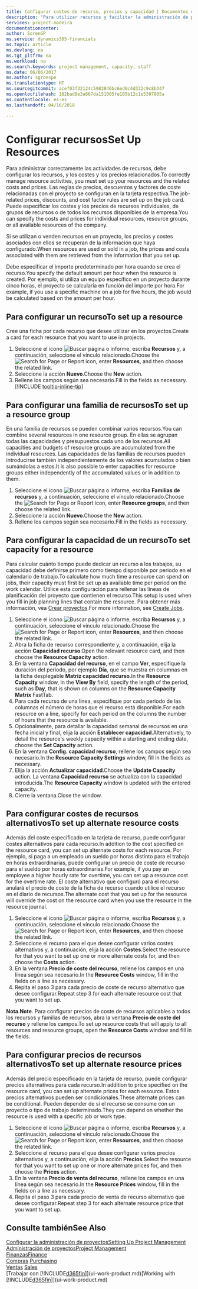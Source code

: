 ```yaml
---
title: Configurar costes de recurso, precios y capacidad | Documentos de Microsoft
description: "Para utilizar recursos y facilitar la administración de proyectos, especifique costes y precios para recursos individuales o grupos de recursos, y configure la capacidad de recursos."
services: project-madeira
documentationcenter: 
author: SorenGP
ms.service: dynamics365-financials
ms.topic: article
ms.devlang: na
ms.tgt_pltfrm: na
ms.workload: na
ms.search.keywords: project management, capacity, staff
ms.date: 06/06/2017
ms.author: sgroespe
ms.translationtype: HT
ms.sourcegitcommit: acef03f32124c5983846bc6ed0c4d332c9c8b347
ms.openlocfilehash: 182bad8e3a667da151005fe105b12c1e5397805a
ms.contentlocale: es-es
ms.lasthandoff: 04/16/2018

---
```

# <a name="set-up-resources"></a><span data-ttu-id="d3e74-103">Configurar recursos</span><span class="sxs-lookup"><span data-stu-id="d3e74-103">Set Up Resources</span></span>
<span data-ttu-id="d3e74-104">Para administrar correctamente las actividades de recursos, debe configurar los recursos, y los costes y los precios relacionados.</span><span class="sxs-lookup"><span data-stu-id="d3e74-104">To correctly manage resource activities, you must set up your resources and the related costs and prices.</span></span> <span data-ttu-id="d3e74-105">Las reglas de precios, descuentos y factores de coste relacionadas con el proyecto se configuran en la tarjeta respectiva.</span><span class="sxs-lookup"><span data-stu-id="d3e74-105">The job-related prices, discounts, and cost factor rules are set up on the job card.</span></span> <span data-ttu-id="d3e74-106">Puede especificar los costes y los precios de recursos individuales, de grupos de recursos o de todos los recursos disponibles de la empresa.</span><span class="sxs-lookup"><span data-stu-id="d3e74-106">You can specify the costs and prices for individual resources, resource groups, or all available resources of the company.</span></span>

<span data-ttu-id="d3e74-107">Si se utilizan o venden recursos en un proyecto, los precios y costes asociados con ellos se recuperan de la información que haya configurado.</span><span class="sxs-lookup"><span data-stu-id="d3e74-107">When resources are used or sold in a job, the prices and costs associated with them are retrieved from the information that you set up.</span></span>

<span data-ttu-id="d3e74-108">Debe especificar el importe predeterminado por hora cuando se crea el recurso.</span><span class="sxs-lookup"><span data-stu-id="d3e74-108">You specify the default amount per hour when the resource is created.</span></span> <span data-ttu-id="d3e74-109">Por ejemplo, si utiliza un equipo específico en un proyecto durante cinco horas, el proyecto se calcularía en función del importe por hora.</span><span class="sxs-lookup"><span data-stu-id="d3e74-109">For example, if you use a specific machine on a job for five hours, the job would be calculated based on the amount per hour.</span></span>

## <a name="to-set-up-a-resource"></a><span data-ttu-id="d3e74-110">Para configurar un recurso</span><span class="sxs-lookup"><span data-stu-id="d3e74-110">To set up a resource</span></span>
<span data-ttu-id="d3e74-111">Cree una ficha por cada recurso que desee utilizar en los proyectos.</span><span class="sxs-lookup"><span data-stu-id="d3e74-111">Create a card for each resource that you want to use in projects.</span></span>

1. <span data-ttu-id="d3e74-112">Seleccione el icono ![Buscar página o informe](media/ui-search/search_small.png "icono Buscar página o informe"), escriba **Recursos** y, a continuación, seleccione el vínculo relacionado.</span><span class="sxs-lookup"><span data-stu-id="d3e74-112">Choose the ![Search for Page or Report](media/ui-search/search_small.png "Search for Page or Report icon") icon, enter **Resources**, and then choose the related link.</span></span>
2. <span data-ttu-id="d3e74-113">Seleccione la acción **Nuevo**.</span><span class="sxs-lookup"><span data-stu-id="d3e74-113">Choose the **New** action.</span></span>
3. <span data-ttu-id="d3e74-114">Rellene los campos según sea necesario.</span><span class="sxs-lookup"><span data-stu-id="d3e74-114">Fill in the fields as necessary.</span></span> [!INCLUDE [tooltip-inline-tip](includes/tooltip-inline-tip_md.md)]  

## <a name="to-set-up-a-resource-group"></a><span data-ttu-id="d3e74-115">Para configurar una familia de recursos</span><span class="sxs-lookup"><span data-stu-id="d3e74-115">To set up a resource group</span></span>
<span data-ttu-id="d3e74-116">En una familia de recursos se pueden combinar varios recursos.</span><span class="sxs-lookup"><span data-stu-id="d3e74-116">You can combine several resources in one resource group.</span></span> <span data-ttu-id="d3e74-117">En ellas se agrupan todas las capacidades y presupuestos cada uno de los recursos.</span><span class="sxs-lookup"><span data-stu-id="d3e74-117">All capacities and budgets of resource groups are accumulated from the individual resources.</span></span> <span data-ttu-id="d3e74-118">Las capacidades de las familias de recursos pueden introducirse también independientemente de los valores acumulados o bien sumándolas a estos.</span><span class="sxs-lookup"><span data-stu-id="d3e74-118">It is also possible to enter capacities for resource groups either independently of the accumulated values or in addition to them.</span></span>

1. <span data-ttu-id="d3e74-119">Seleccione el icono ![Buscar página o informe](media/ui-search/search_small.png "icono Buscar página o informe"), escriba **Familias de recursos** y, a continuación, seleccione el vínculo relacionado.</span><span class="sxs-lookup"><span data-stu-id="d3e74-119">Choose the ![Search for Page or Report](media/ui-search/search_small.png "Search for Page or Report icon") icon, enter **Resource groups**, and then choose the related link.</span></span>
2. <span data-ttu-id="d3e74-120">Seleccione la acción **Nuevo**.</span><span class="sxs-lookup"><span data-stu-id="d3e74-120">Choose the **New** action.</span></span>
3. <span data-ttu-id="d3e74-121">Rellene los campos según sea necesario.</span><span class="sxs-lookup"><span data-stu-id="d3e74-121">Fill in the fields as necessary.</span></span>

## <a name="to-set-capacity-for-a-resource"></a><span data-ttu-id="d3e74-122">Para configurar la capacidad de un recurso</span><span class="sxs-lookup"><span data-stu-id="d3e74-122">To set capacity for a resource</span></span>
<span data-ttu-id="d3e74-123">Para calcular cuánto tiempo puede dedicar un recurso a los trabajos, su capacidad debe definirse primero como tiempo disponible por periodo en el calendario de trabajo.</span><span class="sxs-lookup"><span data-stu-id="d3e74-123">To calculate how much time a resource can spend on jobs, their capacity must first be set up as available time per period on the work calendar.</span></span> <span data-ttu-id="d3e74-124">Utilice esta configuración para rellenar las líneas de planificación del proyecto que contienen el recurso.</span><span class="sxs-lookup"><span data-stu-id="d3e74-124">This setup is used when you fill in job planning lines that contain the resource.</span></span> <span data-ttu-id="d3e74-125">Para obtener más información, vea [Crear proyectos](projects-how-create-jobs.md).</span><span class="sxs-lookup"><span data-stu-id="d3e74-125">For more information, see [Create Jobs](projects-how-create-jobs.md).</span></span>

1. <span data-ttu-id="d3e74-126">Seleccione el icono ![Buscar página o informe](media/ui-search/search_small.png "icono Buscar página o informe"), escriba **Recursos** y, a continuación, seleccione el vínculo relacionado.</span><span class="sxs-lookup"><span data-stu-id="d3e74-126">Choose the ![Search for Page or Report](media/ui-search/search_small.png "Search for Page or Report icon") icon, enter **Resources**, and then choose the related link.</span></span>
2. <span data-ttu-id="d3e74-127">Abra la ficha de recurso correspondiente y, a continuación, elija la acción **Capacidad recurso**.</span><span class="sxs-lookup"><span data-stu-id="d3e74-127">Open the relevant resource card, and then choose the **Resource Capacity** action.</span></span>
3. <span data-ttu-id="d3e74-128">En la ventana **Capacidad del recurso**, en el campo **Ver**, especifique la duración del periodo, por ejemplo **Día**, que se muestra en columnas en la ficha desplegable **Matriz capacidad recurso**.</span><span class="sxs-lookup"><span data-stu-id="d3e74-128">In the **Resource Capacity** window, in the **View By** field, specify the length of the period, such as **Day**, that is shown on columns on the **Resource Capacity Matrix** FastTab.</span></span>
4. <span data-ttu-id="d3e74-129">Para cada recurso de una línea, especifique por cada periodo de las columnas el número de horas que el recurso está disponible.</span><span class="sxs-lookup"><span data-stu-id="d3e74-129">For each resource on a line, specify for each period on the columns the number of hours that the resource is available.</span></span>
5. <span data-ttu-id="d3e74-130">Opcionalmente, para detallar la capacidad semanal de recursos en una fecha inicial y final, elija la acción **Establecer capacidad**.</span><span class="sxs-lookup"><span data-stu-id="d3e74-130">Alternatively, to detail the resource's weekly capacity within a starting and ending date, choose the **Set Capacity** action.</span></span>
6. <span data-ttu-id="d3e74-131">En la ventana **Config. capacidad recurso**, rellene los campos según sea necesario.</span><span class="sxs-lookup"><span data-stu-id="d3e74-131">In the **Resource Capacity Settings** window, fill in the fields as necessary.</span></span>
7. <span data-ttu-id="d3e74-132">Elija la acción **Actualizar capacidad**.</span><span class="sxs-lookup"><span data-stu-id="d3e74-132">Choose the **Update Capacity** action.</span></span> <span data-ttu-id="d3e74-133">La ventana **Capacidad recurso** se actualiza con la capacidad introducida.</span><span class="sxs-lookup"><span data-stu-id="d3e74-133">The **Resource Capacity** window is updated with the entered capacity.</span></span>
8. <span data-ttu-id="d3e74-134">Cierre la ventana.</span><span class="sxs-lookup"><span data-stu-id="d3e74-134">Close the window.</span></span>

## <a name="to-set-up-alternate-resource-costs"></a><span data-ttu-id="d3e74-135">Para configurar costes de recursos alternativos</span><span class="sxs-lookup"><span data-stu-id="d3e74-135">To set up alternate resource costs</span></span>
<span data-ttu-id="d3e74-136">Además del coste especificado en la tarjeta de recurso, puede configurar costes alternativos para cada recurso.</span><span class="sxs-lookup"><span data-stu-id="d3e74-136">In addition to the cost specified on the resource card, you can set up alternate costs for each resource.</span></span> <span data-ttu-id="d3e74-137">Por ejemplo, si paga a un empleado un sueldo por horas distinto para el trabajo en horas extraordinarias, puede configurar un precio de coste de recurso para el sueldo por horas extraordinarias.</span><span class="sxs-lookup"><span data-stu-id="d3e74-137">For example, if you pay an employee a higher hourly rate for overtime, you can set up a resource cost for the overtime rate.</span></span> <span data-ttu-id="d3e74-138">El coste alternativo que configuró para el recurso anulará el precio de coste de la ficha de recurso cuando utilice el recurso en el diario de recursos.</span><span class="sxs-lookup"><span data-stu-id="d3e74-138">The alternate cost that you set up for the resource will override the cost on the resource card when you use the resource in the resource journal.</span></span>

1. <span data-ttu-id="d3e74-139">Seleccione el icono ![Buscar página o informe](media/ui-search/search_small.png "icono Buscar página o informe"), escriba **Recursos** y, a continuación, seleccione el vínculo relacionado.</span><span class="sxs-lookup"><span data-stu-id="d3e74-139">Choose the ![Search for Page or Report](media/ui-search/search_small.png "Search for Page or Report icon") icon, enter **Resources**, and then choose the related link.</span></span>  
2. <span data-ttu-id="d3e74-140">Seleccione el recurso para el que desee configurar varios costes alternativos y, a continuación, elija la acción **Costes**.</span><span class="sxs-lookup"><span data-stu-id="d3e74-140">Select the resource for that you want to set up one or more alternate costs for, and then choose the **Costs** action.</span></span>  
3. <span data-ttu-id="d3e74-141">En la ventana **Precio de coste del recurso**, rellene los campos en una línea según sea necesario.</span><span class="sxs-lookup"><span data-stu-id="d3e74-141">In the **Resource Costs** window, fill in the fields on a line as necessary.</span></span>  
4. <span data-ttu-id="d3e74-142">Repita el paso 3 para cada precio de coste de recurso alternativo que desee configurar.</span><span class="sxs-lookup"><span data-stu-id="d3e74-142">Repeat step 3 for each alternate resource cost that you want to set up.</span></span>

<span data-ttu-id="d3e74-143">**Nota**.</span><span class="sxs-lookup"><span data-stu-id="d3e74-143">**Note**.</span></span> <span data-ttu-id="d3e74-144">Para configurar precios de coste de recursos aplicables a todos los recursos y familias de recursos, abra la ventana **Precio de coste del recurso** y rellene los campos.</span><span class="sxs-lookup"><span data-stu-id="d3e74-144">To set up resource costs that will apply to all resources and resource groups, open the **Resource Costs** window and fill in the fields.</span></span>

## <a name="to-set-up-alternate-resource-prices"></a><span data-ttu-id="d3e74-145">Para configurar precios de recursos alternativos</span><span class="sxs-lookup"><span data-stu-id="d3e74-145">To set up alternate resource prices</span></span>
<span data-ttu-id="d3e74-146">Además del precio especificado en la tarjeta de recurso, puede configurar precios alternativos para cada recurso.</span><span class="sxs-lookup"><span data-stu-id="d3e74-146">In addition to price specified on the resource card, you can set up alternate prices for each resource.</span></span> <span data-ttu-id="d3e74-147">Estos precios alternativos pueden ser condicionales.</span><span class="sxs-lookup"><span data-stu-id="d3e74-147">These alternate prices can be conditional.</span></span> <span data-ttu-id="d3e74-148">Pueden depender de si el recurso se consume con un proyecto o tipo de trabajo determinado.</span><span class="sxs-lookup"><span data-stu-id="d3e74-148">They can depend on whether the resource is used with a specific job or work type.</span></span>

1. <span data-ttu-id="d3e74-149">Seleccione el icono ![Buscar página o informe](media/ui-search/search_small.png "icono Buscar página o informe"), escriba **Recursos** y, a continuación, seleccione el vínculo relacionado.</span><span class="sxs-lookup"><span data-stu-id="d3e74-149">Choose the ![Search for Page or Report](media/ui-search/search_small.png "Search for Page or Report icon") icon, enter **Resources**, and then choose the related link.</span></span>
2. <span data-ttu-id="d3e74-150">Seleccione el recurso para el que desee configurar varios precios alternativos y, a continuación, elija la acción **Precios**.</span><span class="sxs-lookup"><span data-stu-id="d3e74-150">Select the resource for that you want to set up one or more alternate prices for, and then choose the **Prices** action.</span></span>
3. <span data-ttu-id="d3e74-151">En la ventana **Precio de venta del recurso**, rellene los campos en una línea según sea necesario.</span><span class="sxs-lookup"><span data-stu-id="d3e74-151">In the **Resource Prices** window, fill in the fields on a line as necessary.</span></span>
4. <span data-ttu-id="d3e74-152">Repita el paso 3 para cada precio de venta de recurso alternativo que desee configurar.</span><span class="sxs-lookup"><span data-stu-id="d3e74-152">Repeat step 3 for each alternate resource price that you want to set up.</span></span>

## <a name="see-also"></a><span data-ttu-id="d3e74-153">Consulte también</span><span class="sxs-lookup"><span data-stu-id="d3e74-153">See Also</span></span>
[<span data-ttu-id="d3e74-154">Configurar la administración de proyectos</span><span class="sxs-lookup"><span data-stu-id="d3e74-154">Setting Up Project Management</span></span>](projects-setup-projects.md)  
[<span data-ttu-id="d3e74-155">Administración de proyectos</span><span class="sxs-lookup"><span data-stu-id="d3e74-155">Project Management</span></span>](projects-manage-projects.md)  
[<span data-ttu-id="d3e74-156">Finanzas</span><span class="sxs-lookup"><span data-stu-id="d3e74-156">Finance</span></span>](finance.md)  
<span data-ttu-id="d3e74-157">[Compras](purchasing-manage-purchasing.md)       </span><span class="sxs-lookup"><span data-stu-id="d3e74-157">[Purchasing](purchasing-manage-purchasing.md)       </span></span>  
<span data-ttu-id="d3e74-158">[Ventas](sales-manage-sales.md)    </span><span class="sxs-lookup"><span data-stu-id="d3e74-158">[Sales](sales-manage-sales.md)    </span></span>  
<span data-ttu-id="d3e74-159">[Trabajar con [!INCLUDE[d365fin](includes/d365fin_md.md)]](ui-work-product.md)</span><span class="sxs-lookup"><span data-stu-id="d3e74-159">[Working with [!INCLUDE[d365fin](includes/d365fin_md.md)]](ui-work-product.md)</span></span>  


